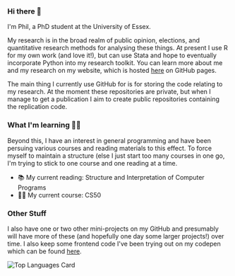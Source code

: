 ### Hi there 👋

I'm Phil, a PhD student at the University of Essex.

My research is in the broad realm of public opinion, elections, and quantitative research methods for analysing these things. At present I use R for my own work (and love it!), but can use Stata and hope to eventually incorporate Python into my research toolkit. You can learn more about me and my research on my website, which is hosted [here](https://philswatton.github.io/) on GitHub pages.

The main thing I currently use GitHub for is for storing the code relating to my research. At the moment these repositories are private, but when I manage to get a publication I aim to create public repositories containing the replication code.

### What I'm learning 👨‍🎓

Beyond this, I have an interest in general programming and have been persuing various courses and reading materials to this effect. To force myself to maintain a structure (else I just start too many courses in one go, I'm trying to stick to one course and one reading at a time.

- 📚 My current reading: Structure and Interpretation of Computer Programs
- 👨‍💻 My current course: CS50

### Other Stuff

I also have one or two other mini-projects on my GitHub and presumably will have more of these (and hopefully one day some larger projects!) over time. I also keep some frontend code I've been trying out on my codepen which can be found [here](https://codepen.io/phil-swatton).


![Top Languages Card](https://github-readme-stats.vercel.app/api/top-langs/?username=philswatton)
<!--
**philswatton/philswatton** is a ✨ _special_ ✨ repository because its `README.md` (this file) appears on your GitHub profile.

Here are some ideas to get you started:

- 🔭 I’m currently working on ...
- 🌱 I’m currently learning ...
- 👯 I’m looking to collaborate on ...
- 🤔 I’m looking for help with ...
- 💬 Ask me about ...
- 📫 How to reach me: ...
- 😄 Pronouns: ...
- ⚡ Fun fact: ...
-->
